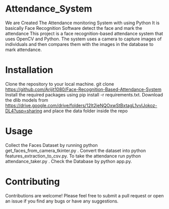 # Attendance_System
We are Created The Attendance monitoring System with using Python It is basically Face Recognition Software detect the face and mark the attendance
This project is a face recognition-based attendance system that uses OpenCV and Python. The system uses a camera to capture images of individuals and then compares them with the images in the database to mark attendance.

# Installation
Clone the repository to your local machine. git clone https://github.com/Arijit1080/Face-Recognition-Based-Attendance-System
Install the required packages using pip install -r requirements.txt.
Download the dlib models from https://drive.google.com/drive/folders/12It2jeNQOxwStBxtagL1vvIJokoz-DL4?usp=sharing and place the data folder inside the repo

# Usage
Collect the Faces Dataset by running  python get_faces_from_camera_tkinter.py .
Convert the dataset into python features_extraction_to_csv.py.
To take the attendance run python attendance_taker.py .
Check the Database by python app.py.

# Contributing
Contributions are welcome! Please feel free to submit a pull request or open an issue if you find any bugs or have any suggestions.
